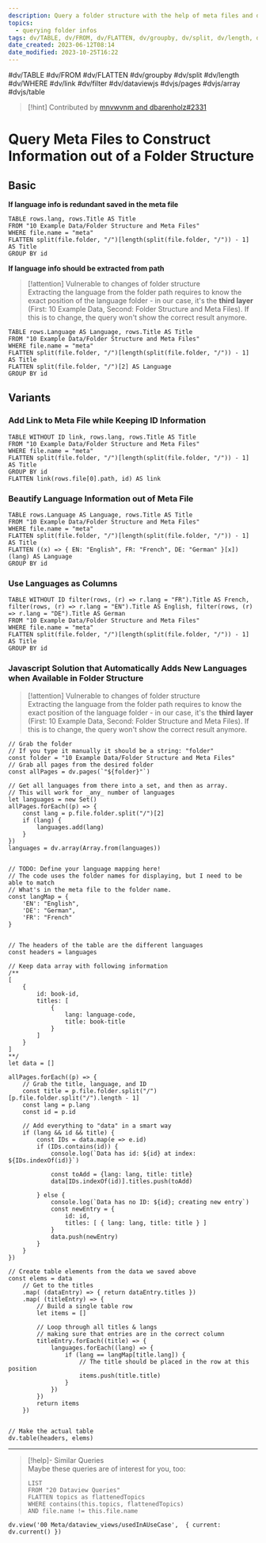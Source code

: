 ```yaml
---
description: Query a folder structure with the help of meta files and display the per ID interconnected information in a table 
topics:
  - querying folder infos
tags: dv/TABLE, dv/FROM, dv/FLATTEN, dv/groupby, dv/split, dv/length, dv/WHERE, dv/link, dv/filter, dv/dataviewjs, dvjs/pages, dvjs/array, dvjs/table
date_created: 2023-06-12T08:14
date_modified: 2023-10-25T16:22
---
```


 #dv/TABLE #dv/FROM #dv/FLATTEN #dv/groupby #dv/split #dv/length #dv/WHERE #dv/link #dv/filter #dv/dataviewjs #dvjs/pages #dvjs/array #dvjs/table

> [!hint] Contributed by [mnvwvnm and dbarenholz#2331](https://discord.com/channels/686053708261228577/1014259487445622855/1018526357006860328)

# Query Meta Files to Construct Information out of a Folder Structure

## Basic

**If language info is redundant saved in the meta file**

```dataview
TABLE rows.lang, rows.Title AS Title
FROM "10 Example Data/Folder Structure and Meta Files"
WHERE file.name = "meta"
FLATTEN split(file.folder, "/")[length(split(file.folder, "/")) - 1] AS Title
GROUP BY id
```

**If language info should be extracted from path**

> [!attention] Vulnerable to changes of folder structure  
> Extracting the language from the folder path requires to know the exact position of the language folder - in our case, it's the **third layer** (First: 10 Example Data, Second: Folder Structure and Meta Files). If this is to change, the query won't show the correct result anymore.

```dataview
TABLE rows.Language AS Language, rows.Title AS Title
FROM "10 Example Data/Folder Structure and Meta Files"
WHERE file.name = "meta"
FLATTEN split(file.folder, "/")[length(split(file.folder, "/")) - 1] AS Title
FLATTEN split(file.folder, "/")[2] AS Language
GROUP BY id
```

## Variants

### Add Link to Meta File while Keeping ID Information

```dataview
TABLE WITHOUT ID link, rows.lang, rows.Title AS Title
FROM "10 Example Data/Folder Structure and Meta Files"
WHERE file.name = "meta"
FLATTEN split(file.folder, "/")[length(split(file.folder, "/")) - 1] AS Title
GROUP BY id
FLATTEN link(rows.file[0].path, id) AS link
```

### Beautify Language Information out of Meta File

```dataview
TABLE rows.Language AS Language, rows.Title AS Title
FROM "10 Example Data/Folder Structure and Meta Files"
WHERE file.name = "meta"
FLATTEN split(file.folder, "/")[length(split(file.folder, "/")) - 1] AS Title
FLATTEN ((x) => { EN: "English", FR: "French", DE: "German" }[x])(lang) AS Language
GROUP BY id
```

### Use Languages as Columns

```dataview
TABLE WITHOUT ID filter(rows, (r) => r.lang = "FR").Title AS French, filter(rows, (r) => r.lang = "EN").Title AS English, filter(rows, (r) => r.lang = "DE").Title AS German
FROM "10 Example Data/Folder Structure and Meta Files"
WHERE file.name = "meta"
FLATTEN split(file.folder, "/")[length(split(file.folder, "/")) - 1] AS Title
GROUP BY id
```

### Javascript Solution that Automatically Adds New Languages when Available in Folder Structure

> [!attention] Vulnerable to changes of folder structure  
> Extracting the language from the folder path requires to know the exact position of the language folder - in our case, it's the **third layer** (First: 10 Example Data, Second: Folder Structure and Meta Files). If this is to change, the query won't show the correct result anymore.

```dataviewjs
// Grab the folder
// If you type it manually it should be a string: "folder"
const folder = "10 Example Data/Folder Structure and Meta Files"
// Grab all pages from the desired folder
const allPages = dv.pages(`"${folder}"`)

// Get all languages from there into a set, and then as array.
// This will work for _any_ number of languages
let languages = new Set()
allPages.forEach((p) => {
	const lang = p.file.folder.split("/")[2]
	if (lang) {
		languages.add(lang)
	}
})
languages = dv.array(Array.from(languages))


// TODO: Define your language mapping here!
// The code uses the folder names for displaying, but I need to be able to match
// What's in the meta file to the folder name.
const langMap = {
	'EN': "English", 
	'DE': "German",
	'FR': "French"
}


// The headers of the table are the different languages
const headers = languages

// Keep data array with following information
/**
[
	{
		id: book-id,
		titles: [
			{ 
				lang: language-code, 
				title: book-title
			}
		]
	}
]
**/
let data = []

allPages.forEach((p) => {
	// Grab the title, language, and ID
	const title = p.file.folder.split("/")[p.file.folder.split("/").length - 1]
	const lang = p.lang
	const id = p.id

	// Add everything to "data" in a smart way
	if (lang && id && title) {
		const IDs = data.map(e => e.id)
		if (IDs.contains(id)) {
			console.log(`Data has id: ${id} at index: ${IDs.indexOf(id)}`)

			const toAdd = {lang: lang, title: title}
			data[IDs.indexOf(id)].titles.push(toAdd)

		} else {
			console.log(`Data has no ID: ${id}; creating new entry`)
			const newEntry = {
				id: id, 
				titles: [ { lang: lang, title: title } ]
			}
			data.push(newEntry)
		}	
	}
})

// Create table elements from the data we saved above
const elems = data
	// Get to the titles
	.map( (dataEntry) => { return dataEntry.titles })
	.map( (titleEntry) => {
		// Build a single table row
		let items = []
		
		// Loop through all titles & langs
		// making sure that entries are in the correct column
		titleEntry.forEach((title) => {
			languages.forEach((lang) => {
				if (lang == langMap[title.lang]) {
					// The title should be placed in the row at this position
					items.push(title.title)
				}
			})
		})
		return items
	})


// Make the actual table
dv.table(headers, elems)
```

---

<!-- === end of query page ===  -->

> [!help]- Similar Queries  
> Maybe these queries are of interest for you, too:
> 
> ```dataview
> LIST
> FROM "20 Dataview Queries"
> FLATTEN topics as flattenedTopics
> WHERE contains(this.topics, flattenedTopics)
> AND file.name != this.file.name
> ```

```dataviewjs
dv.view('00 Meta/dataview_views/usedInAUseCase',  { current: dv.current() })
```
